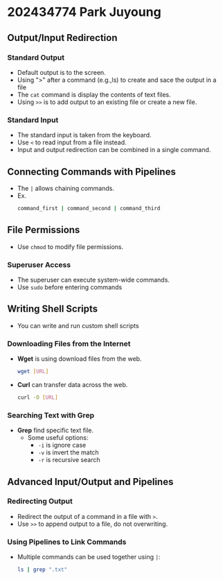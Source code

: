 
# 202434774 Park Juyoung

## Output/Input Redirection

### Standard Output
- Default output is to the screen.
- Using ">" after a command (e.g.,ls) to create and sace the output
in a file
- The `cat` command is display the contents of text files.
- Using `>>` is to add output to an existing file or create a new file.

### Standard Input
- The standard input is taken from the keyboard.
- Use `<` to read input from a file instead.
- Input and output redirection can be combined in a single command.

## Connecting Commands with Pipelines
- The `|` allows chaining commands.
- Ex.
  ```bash
  command_first | command_second | command_third
  ```

## File Permissions
- Use `chmod` to modify file permissions.

### Superuser Access
- The superuser can execute system-wide commands.
- Use `sudo` before entering commands 


## Writing Shell Scripts
- You can write and run custom shell scripts


### Downloading Files from the Internet
- **Wget** is using download files from the web.
  ```bash
  wget [URL]
  ```

- **Curl** can transfer data across the web.
  ```bash
  curl -O [URL]
  ```

### Searching Text with Grep
- **Grep** find specific text file.
  - Some useful options:
    - `-i` is ignore case
    - `-v` is invert the match
    - `-r` is recursive search 



## Advanced Input/Output and Pipelines

### Redirecting Output
- Redirect the output of a command in a file with `>`.
- Use `>>` to append output to a file, do not overwriting.

### Using Pipelines to Link Commands
- Multiple commands can be used together using `|`:
  ```bash
  ls | grep ".txt"
  ```


